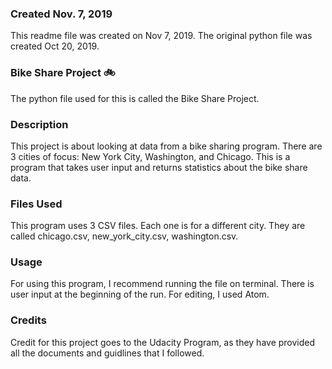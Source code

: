 ### Created Nov. 7, 2019
This readme file was created on Nov 7, 2019.  The original python file was created Oct 20, 2019.

### Bike Share Project :bike:
The python file used for this is called the Bike Share Project.

### Description
This project is about looking at data from a bike sharing program.  There are 3 cities of focus: New York City, Washington, and Chicago.  This is a program that takes user input and returns statistics about the bike share data.

### Files Used
This program uses 3 CSV files.  Each one is for a different city.  They are called chicago.csv, new_york_city.csv, washington.csv.

### Usage
For using this program, I recommend running the file on terminal.  There is user input at the beginning of the run.  For editing, I used Atom.

### Credits
Credit for this project goes to the Udacity Program, as they have provided all the documents and guidlines that I followed.
